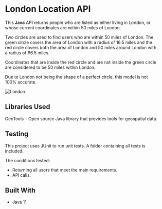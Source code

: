 # London Location API

This **Java** API returns people who are listed as either living in London, or whose current coordinates are within 50 miles of London.

Two circles are used to find users who are within 50 miles of London. The green circle covers the area of London with a radius of 16.5 miles and the red circle covers both the area of London and 50 miles around London with a radius of 66.5 miles.

Coordinates that are inside the red circle and are not inside the green circle are considered to be 50 miles within London.

Due to London not being the shape of a perfect circle, this model is not 100% accurate.

![London](https://user-images.githubusercontent.com/48014118/86022962-f2009400-ba22-11ea-9f45-7c9bb8e92dfb.PNG)

## Libraries Used

GeoTools – Open source Java library that provides tools for geospatial data.

## Testing

This project uses JUnit to run unit tests. A folder containing all tests is included.

The conditions tested:

-	Returning all users that meet the main requirements.
-	API calls.

## Built With
- Java 11
